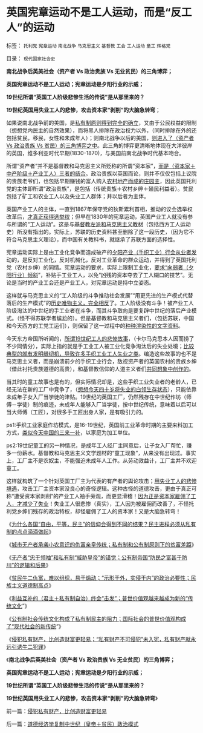 # 英国宪章运动不是工人运动，而是“反工人”的运动

标签： `托利党` `宪章运动` `南北战争` `马克思主义` `基督教` `工会` `工人运动` `童工` `辉格党` 

目录： `现代国家社会史`

**南北战争后英美社会（资产者 Vs 政治贵族 Vs 无业贫民）的三角博弈；**

**英国宪章运动不是工人运动；宪章运动是夕阳行业的示威；**

**19世纪所谓“英国工人阶级悲惨生活的传说”是从那里来的？**

**19世纪英国用失业工人的悲惨，攻击资本家“剥削”的大脑急转弯**；

如果说南北战争前的美国，是[私有制原则得到完全的确立](../../../2011/7/13/南北战争是民主最大的创伤.md)，又由于公民权益的限制（想想党内民主的自然效果），而将黑人排除在政治权力以外，（同时排除在外的还包括贫民，移民，女性和未成年人）；则南北战争以后的美国，[则进入了（资产者 Vs 政治贵族 Vs
贫民）的三角博弈之中](../../../2011/11/24/缺乏信仰是公有制的丧钟.md)。此三角的博弈更清晰地体现在大洋彼岸的英国，维多利亚时代早期(1830-1870)，与美国前南北战争时代基本吻合。

所谓“资产者”并不是基督教和马克思主义所贬称的所谓“资本家”，[而是（资本家＋中产阶级＋产业工人）三者的结合](../../../2010/1/14/为什么说资产阶级就是工人阶级自已？.md)。政治贵族以英国而论，则并不仅仅包括上议院的贵族老爷们，也包括早期赚钱的富人购入[农村地产而成的庄园主](../../../2011/12/2/英国庄园土地制度和张五常的地租.md)，因此英国托利党的主体即所谓“政治贵族”，是包括（传统贵族＋农村乡绅＋殖民利益者）。贫民包括了矿工和农业工人以及失业工人群体；并以后者为主体。

英国产业工人的主体，一直到1867年保守党的狄斯累利首相，推动的议会选举权改革后，[才真正获得选举权](../../../2011/3/16/美国的户籍制度和民粹运动.md)；但早在1830年的宪章运动，英国产业工人就没有参与所谓的“工人运动”。这是与[基督教左派和马克思主义教材](../../../2010/12/20/基督教和马克思主义的社会行为如出一辙.md)（包括西方工人运动史）所没有指出的。实际上，苏联的历史资料甚至删除了这一段历史，（因为它不符合马克思主义理论），而中国有关教科书，就继承了苏联方面的选择性。

宪章运动实际上是由工业化竞争而造成破产的[夕阳产业（手织工业）行会从业者发](../../../2010/1/27/为什么计划经济总是保护了落后产业.md)动的，是反对工业化，反对机械化，反对工业革命的群众运动，并得到了英国托利党（农村乡绅）的同情。宪章运动的要求，实际上限制工业化，[要求“向弱者（夕阳行业）倾斜](http://darthvad.blog.sohu.com/132380995.html)”，补贴手工业工人，以免“凶残的资本夺去了工人糊口的技艺”。无论是当时的产业工会还是产业工人，对宪章运动是持中立姿态。

这样就与马克思主义的“工人阶级的斗争推动社会发展”“用更先进的生产模式代替落后的生产模式”的[历史唯物主义，完全相反](../../../2010/6/2/历史教科书是有标准答案的“历史故事”.md)了。工人阶级没有斗争！被产业工人阶级淘汰的中世纪的手工业者在斗争，而其斗争取向是要复辟中世纪的落后产业模式。（怪不得苏联学者尴尬的）。但是基督教和马克思主义者们，（包括苏联，中国和今天西方的工党工运们），则保留了这一过程中的[种种渲染性的文字资料](../../../2010/1/18/科学发展观不再需要春秋笔法道德文章.md)。

今天东方帝国所听闻的，[所谓19世纪工人的悲惨故事](../../../2010/1/17/春秋笔法“为了大众的利益”.md)，（卡尔马克思本人因而捞了不少同情分），实际上指的就是手工业工人被工业化竞争淘汰后的失业处境；[比较典型的就有发明缝纫机，导致许多手织工业工人失业之类](../../../2010/1/25/李嘉图效应，就业和收入萎缩定律.md)。编造这些故事的也不是马克思主义者，而是崩溃前夕的手织工业行会，敌视资产者的英国农村的贵族乡绅（借此衬托贵族道德的高贵），和基督教信仰的人道主义者们[共同想象中创作的](../../../2010/10/10/个人主义心证允许创造性体验：意淫合法！.md)。

当其时的童工故事也是有的，但实际情况却是，这些手织工业失业者的老龄人，已经无法在新的工厂中竞争了，（[想想今天四十岁将失业的白领生存状态](../../../2011/3/18/失业危机＝（前刘易斯拐点＋后刘易斯拐点）.md)），只能依靠未成年子女入厂当学徒的津贴。19世纪的英国工厂，仍然残存在中世纪作坊（师傅－学徒）制的痕迹，未成年人能够入厂当学徒，按中世纪传统，意味着以后可以当大师傅（工匠），对很多手工匠出身人家，是有吸引力的。



ps1:手织工业家庭作坊模式，是16-19世纪，英国前工业革命时期的主要来料加工方式，[类似今天中国的三来一补](../../../2009/12/10/80年代的改革和就业途径和失业.md)，以家庭为加工单位。

ps2:19世纪童工的另一种情况，是成年工人经厂主同意后，让子女入厂帮忙，赚多一份薪水。基督教和马克思主义文学题材的“童工现象”，从来没有出现过。事实上，工厂主不是农奴主，不能强迫未成年人工作。从劳动效益计，工厂主并不欢迎童工。



这样就构筑了一个针对英国工厂主为代表的有产者的舆论攻击；[用失业工人的悲惨境遇](../../../2009/12/30/自造伪证循环的马恩“历史唯物主义”.md)，攻击工厂主资本家没良心的奇怪逻辑。这种古怪的道德攻击，更由于真正可称“遭受资本家剥削”的产业工人袖手旁观，而更显滑稽！[因为正是资本家雇佣了工人，才减少了失业](../../../2009/10/15/人权是生产的要素，劳动者和资本家的相生关系.md)！失业工人很悲惨（真实），工人因为被雇佣而改善了，不怪托利党乡绅们残存的政治特权，却怪雇佣了工人的资本家！又是大脑急转弯！

《[为什么各国“自由，平等，民主”的信仰会得到不同的结果？民主进程必须从私有制的点点滴滴做起](../../../2011/12/4/为什么各国“自由，平等，民主”的信仰会得到不同的结果？.md)》

《[城市无产者承袭小农意识的仇富亲皇传统；私有制和公有制原则下的贫富差距](../../../2011/12/5/城市无产者承袭小农意识的仇富亲皇传统文化.md)》

《[无产者“忠于领袖”和私有制“威胁皇帝”的错觉；公有制帝国“防民之富甚于防川”的逻辑和后果](../../../2011/12/5/“防民之富甚于防川”的政治利益和逻辑后果.md)》

《[贫民牛二仇富，难以组织，易于煽动；“示形于外，实侵于内”的政治必要性；民族主义道德制高点](../../../2011/12/5/为什么民族主义会成为流氓的道德制高点？.md)》

《[利益互补的（君主＋私有制自治）终会“击发”；普世价值观越来越成为新的“传统文化](../../../2011/12/5/为什么克伦威尔必须独裁，华盛顿可以放弃权力？.md)”》

《[公有制社会传统文化构成了私有制民主的阻力；国际社会的普世价值观构成了“现代社会的新传统](../../../2011/12/6/英国托利党的1780-1830年的“极右独裁”.md)”》

《[侵犯私有财产，比创造财富更轻易；“私有财产不可侵犯”未入宪，私有财产就永远引诱牛二犯罪](../../../2011/12/6/侵犯私有财产，比创造财富更轻易.md)》

《**南北战争后英美社会（资产者 Vs 政治贵族 Vs 无业贫民）的三角博弈；**

**英国宪章运动不是工人运动；宪章运动是夕阳行业的示威；**

**19世纪所谓“英国工人阶级悲惨生活的传说”是从那里来的？**

**19世纪英国用失业工人的悲惨，攻击资本家“剥削”的大脑急转弯**》

前一篇：[侵犯私有财产，比创造财富更轻易](../../../2011/12/6/侵犯私有财产，比创造财富更轻易.md)

后一篇：[道德经济学复制中世纪（皇帝＋贫民）政治模式](../../../2011/12/6/道德经济学复制中世纪（皇帝＋贫民）政治模式.md)